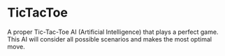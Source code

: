 # TicTacToe
A proper Tic-Tac-Toe AI (Artificial Intelligence) that plays a perfect game. This AI will consider all possible scenarios and makes the most optimal move.
